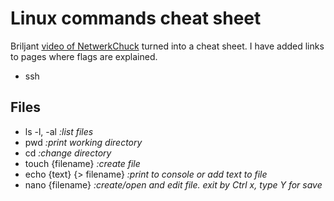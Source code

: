 # Linux commands cheat sheet

Briljant [video of NetwerkChuck](https://www.youtube.com/watch?v=gd7BXuUQ91w) turned into a cheat sheet. I have added links to pages where flags are explained.

- ssh

## Files

- ls -l, -al  _:list files_
- pwd  _:print working directory_
- cd  _:change directory_
- touch {filename}  _:create file_
- echo {text} {> filename}  _:print to console or add text to file_
- nano {filename}  _:create/open and edit file. exit by Ctrl x, type Y for save_
